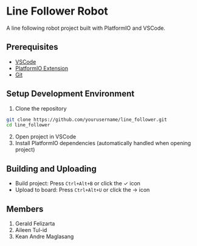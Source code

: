 # Line Follower Robot

A line following robot project built with PlatformIO and VSCode.

## Prerequisites

- [VSCode](https://code.visualstudio.com/)
- [PlatformIO Extension](https://platformio.org/install/ide?install=vscode)
- [Git](https://git-scm.com/downloads)

## Setup Development Environment

1. Clone the repository
```bash
git clone https://github.com/yourusername/line_follower.git
cd line_follower
```

2. Open project in VSCode
3. Install PlatformIO dependencies (automatically handled when opening project)

## Building and Uploading

- Build project: Press `Ctrl+Alt+B` or click the ✓ icon
- Upload to board: Press `Ctrl+Alt+U` or click the → icon

## Members
1. Gerald Felizarta
2. Aileen Tul-id 
3. Kean Andre Maglasang

